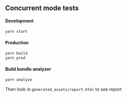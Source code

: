 ## Concurrent mode tests

#### Development

```bash
yarn start
```

#### Production

```bash
yarn build
yarn prod
```

#### Build bundle analyzer

```bash
yarn analyze
```

Then look in `generated_assets/report.html` to see report